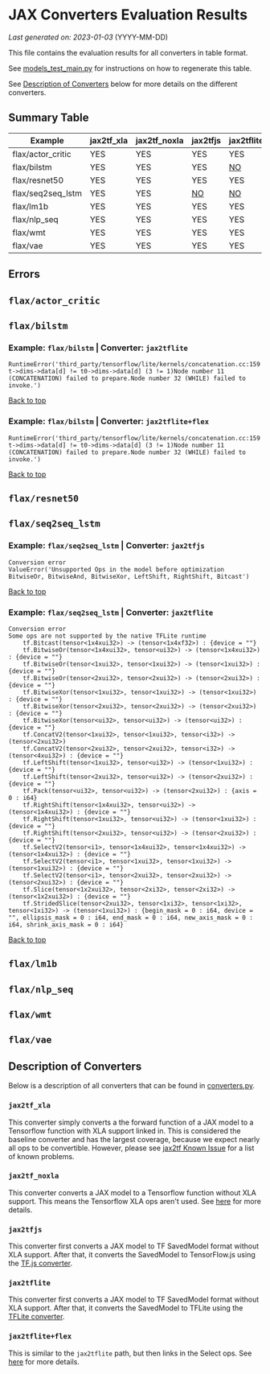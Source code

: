 # JAX Converters Evaluation Results

*Last generated on: 2023-01-03* (YYYY-MM-DD)

This file contains the evaluation results for all converters in table format.

See [models_test_main.py](../tests/models_test_main.py) for instructions on how to
regenerate this table.

See [Description of Converters](#description-of-converters) below for more
details on the different converters.

## Summary Table

| Example | jax2tf_xla | jax2tf_noxla | jax2tfjs | jax2tflite | jax2tflite+flex |
| --- | --- | --- | --- | --- | --- |
| flax/actor_critic | YES | YES | YES | YES | YES |
| flax/bilstm | YES | YES | YES | [NO](#example-flaxbilstm--converter-jax2tflite) |  [NO](#example-flaxbilstm--converter-jax2tfliteflex) | 
| flax/resnet50 | YES | YES | YES | YES | YES |
| flax/seq2seq_lstm | YES | YES | [NO](#example-flaxseq2seq_lstm--converter-jax2tfjs) |  [NO](#example-flaxseq2seq_lstm--converter-jax2tflite) |  YES |
| flax/lm1b | YES | YES | YES | YES | YES |
| flax/nlp_seq | YES | YES | YES | YES | YES |
| flax/wmt | YES | YES | YES | YES | YES |
| flax/vae | YES | YES | YES | YES | YES |

## Errors

## `flax/actor_critic`
## `flax/bilstm`
### Example: `flax/bilstm` | Converter: `jax2tflite`
```
RuntimeError('third_party/tensorflow/lite/kernels/concatenation.cc:159 t->dims->data[d] != t0->dims->data[d] (3 != 1)Node number 11 (CONCATENATION) failed to prepare.Node number 32 (WHILE) failed to invoke.')
```
[Back to top](#summary-table)

### Example: `flax/bilstm` | Converter: `jax2tflite+flex`
```
RuntimeError('third_party/tensorflow/lite/kernels/concatenation.cc:159 t->dims->data[d] != t0->dims->data[d] (3 != 1)Node number 11 (CONCATENATION) failed to prepare.Node number 32 (WHILE) failed to invoke.')
```
[Back to top](#summary-table)

## `flax/resnet50`
## `flax/seq2seq_lstm`
### Example: `flax/seq2seq_lstm` | Converter: `jax2tfjs`
```
Conversion error
ValueError('Unsupported Ops in the model before optimization
BitwiseOr, BitwiseAnd, BitwiseXor, LeftShift, RightShift, Bitcast')
```
[Back to top](#summary-table)

### Example: `flax/seq2seq_lstm` | Converter: `jax2tflite`
```
Conversion error
Some ops are not supported by the native TFLite runtime
	tf.Bitcast(tensor<1x4xui32>) -> (tensor<1x4xf32>) : {device = ""}
	tf.BitwiseOr(tensor<1x4xui32>, tensor<ui32>) -> (tensor<1x4xui32>) : {device = ""}
	tf.BitwiseOr(tensor<1xui32>, tensor<1xui32>) -> (tensor<1xui32>) : {device = ""}
	tf.BitwiseOr(tensor<2xui32>, tensor<2xui32>) -> (tensor<2xui32>) : {device = ""}
	tf.BitwiseXor(tensor<1xui32>, tensor<1xui32>) -> (tensor<1xui32>) : {device = ""}
	tf.BitwiseXor(tensor<2xui32>, tensor<2xui32>) -> (tensor<2xui32>) : {device = ""}
	tf.BitwiseXor(tensor<ui32>, tensor<ui32>) -> (tensor<ui32>) : {device = ""}
	tf.ConcatV2(tensor<1xui32>, tensor<1xui32>, tensor<i32>) -> (tensor<2xui32>)
	tf.ConcatV2(tensor<2xui32>, tensor<2xui32>, tensor<i32>) -> (tensor<4xui32>) : {device = ""}
	tf.LeftShift(tensor<1xui32>, tensor<ui32>) -> (tensor<1xui32>) : {device = ""}
	tf.LeftShift(tensor<2xui32>, tensor<ui32>) -> (tensor<2xui32>) : {device = ""}
	tf.Pack(tensor<ui32>, tensor<ui32>) -> (tensor<2xui32>) : {axis = 0 : i64}
	tf.RightShift(tensor<1x4xui32>, tensor<ui32>) -> (tensor<1x4xui32>) : {device = ""}
	tf.RightShift(tensor<1xui32>, tensor<ui32>) -> (tensor<1xui32>) : {device = ""}
	tf.RightShift(tensor<2xui32>, tensor<ui32>) -> (tensor<2xui32>) : {device = ""}
	tf.SelectV2(tensor<i1>, tensor<1x4xui32>, tensor<1x4xui32>) -> (tensor<1x4xui32>) : {device = ""}
	tf.SelectV2(tensor<i1>, tensor<1xui32>, tensor<1xui32>) -> (tensor<1xui32>) : {device = ""}
	tf.SelectV2(tensor<i1>, tensor<2xui32>, tensor<2xui32>) -> (tensor<2xui32>) : {device = ""}
	tf.Slice(tensor<1x2xui32>, tensor<2xi32>, tensor<2xi32>) -> (tensor<1x2xui32>) : {device = ""}
	tf.StridedSlice(tensor<2xui32>, tensor<1xi32>, tensor<1xi32>, tensor<1xi32>) -> (tensor<1xui32>) : {begin_mask = 0 : i64, device = "", ellipsis_mask = 0 : i64, end_mask = 0 : i64, new_axis_mask = 0 : i64, shrink_axis_mask = 0 : i64}
```
[Back to top](#summary-table)

## `flax/lm1b`
## `flax/nlp_seq`
## `flax/wmt`
## `flax/vae`

## Description of Converters

Below is a description of all converters that can be found in
[converters.py](converters.py).

### `jax2tf_xla`

This converter simply converts a the forward function of a JAX model to a
Tensorflow function with XLA support linked in. This is considered the baseline
converter and has the largest coverage, because we expect nearly all ops to be
convertible. However, please see
[jax2tf Known Issue](https://github.com/google/jax/tree/main/jax/experimental/jax2tf#known-issues)
for a list of known problems.

### `jax2tf_noxla`

This converter converts a JAX model to a Tensorflow function without XLA
support. This means the Tensorflow XLA ops aren't used. See
[here](https://github.com/google/jax/tree/main/jax/experimental/jax2tf#tensorflow-xla-ops)
for more details.

### `jax2tfjs`

This converter first converts a JAX model to TF SavedModel format without XLA
support. After that, it converts the SavedModel to TensorFlow.js using the
[TF.js converter](https://github.com/tensorflow/tfjs/tree/master/tfjs-converter#calling-a-converter-function-in-python-flaxjax).

### `jax2tflite`

This converter first converts a JAX model to TF SavedModel format without XLA
support. After that, it converts the SavedModel to TFLite using the
[TFLite converter](https://www.tensorflow.org/lite/convert).

### `jax2tflite+flex`

This is similar to the `jax2tflite` path, but then links in the Select ops. See
[here](https://www.tensorflow.org/lite/guide/ops_select) for more details.
